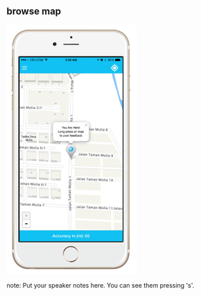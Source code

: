 ## browse map

<img style="background:none; border:none; box-shadow:none;  max-width: 60%; max-height: 60%; " src="resources/tmom-4.png">

note:
    Put your speaker notes here.
    You can see them pressing 's'.
